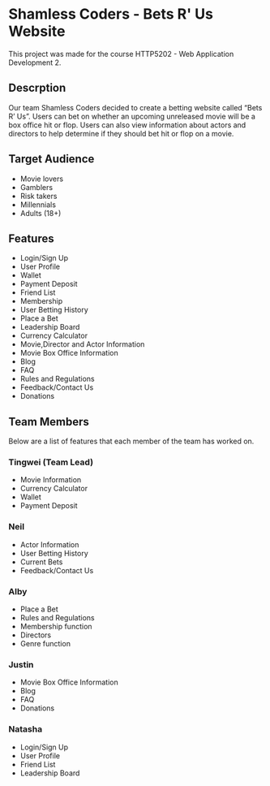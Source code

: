 # Shamless Coders - Bets R' Us Website
This project was made for the course HTTP5202 - Web Application Development 2.

## Descrption
Our team Shamless Coders decided to create a betting website called “Bets R’ Us”. Users can bet on whether an upcoming unreleased movie will be a box office hit or flop. Users can also view information about actors and directors to help determine if they should bet hit or flop on a movie.

## Target Audience
- Movie lovers
- Gamblers
- Risk takers 
- Millennials 
- Adults (18+)

## Features
- Login/Sign Up
- User Profile
- Wallet
- Payment Deposit
- Friend List
- Membership
- User Betting History
- Place a Bet
- Leadership Board
- Currency Calculator
- Movie,Director and Actor Information
- Movie Box Office Information
- Blog
- FAQ
- Rules and Regulations
- Feedback/Contact Us
- Donations

## Team Members
Below are a list of features that each member of the team has worked on.

### Tingwei (Team Lead)
- Movie Information
- Currency Calculator
- Wallet
- Payment Deposit

### Neil
- Actor Information
- User Betting History
- Current Bets
- Feedback/Contact Us

### Alby
- Place a Bet
- Rules and Regulations
- Membership function
- Directors
- Genre function

### Justin
- Movie Box Office Information
- Blog
- FAQ
- Donations

### Natasha
- Login/Sign Up
- User Profile
- Friend List
- Leadership Board
